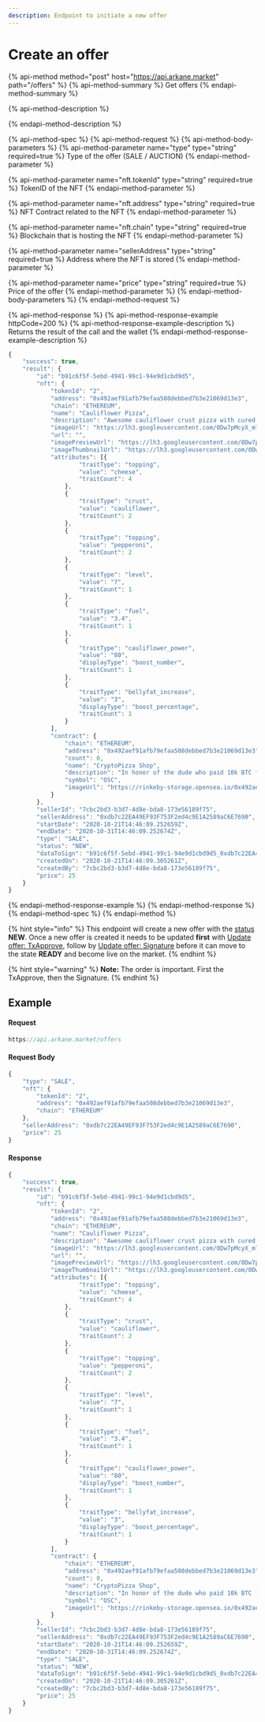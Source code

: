 ```yaml
---
description: Endpoint to initiate a new offer
---
```


# Create an offer

{% api-method method="post" host="https://api.arkane.market" path="/offers" %}
{% api-method-summary %}
Get offers
{% endapi-method-summary %}

{% api-method-description %}

{% endapi-method-description %}

{% api-method-spec %}
{% api-method-request %}
{% api-method-body-parameters %}
{% api-method-parameter name="type" type="string" required=true %}
Type of the offer \(SALE / AUCTION\)
{% endapi-method-parameter %}

{% api-method-parameter name="nft.tokenId" type="string" required=true %}
TokenID of the NFT
{% endapi-method-parameter %}

{% api-method-parameter name="nft.address" type="string" required=true %}
NFT Contract related to the NFT
{% endapi-method-parameter %}

{% api-method-parameter name="nft.chain" type="string" required=true %}
Blockchain that is hosting the NFT
{% endapi-method-parameter %}

{% api-method-parameter name="sellerAddress" type="string" required=true %}
Address where the NFT is stored
{% endapi-method-parameter %}

{% api-method-parameter name="price" type="string" required=true %}
Price of the offer
{% endapi-method-parameter %}
{% endapi-method-body-parameters %}
{% endapi-method-request %}

{% api-method-response %}
{% api-method-response-example httpCode=200 %}
{% api-method-response-example-description %}
Returns the result of the call and the wallet 
{% endapi-method-response-example-description %}

```javascript
{
	"success": true,
	"result": {
		"id": "b91c6f5f-5ebd-4941-99c1-94e9d1cbd9d5",
		"nft": {
			"tokenId": "2",
			"address": "0x492aef91afb79efaa508debbed7b3e21069d13e3",
			"chain": "ETHEREUM",
			"name": "Cauliflower Pizza",
			"description": "Awesome cauliflower crust pizza with cured pepperoni. Found on a BBS in the early 80s.",
			"imageUrl": "https://lh3.googleusercontent.com/0Dw7pMcyX_m7T_6q3zzrvjmYMg-Matgg8c42DTGvviRDI8M7fa3Ot9siVfhzE0gqolLshVp2O6T3QdccmVblMurg7A",
			"url": "",
			"imagePreviewUrl": "https://lh3.googleusercontent.com/0Dw7pMcyX_m7T_6q3zzrvjmYMg-Matgg8c42DTGvviRDI8M7fa3Ot9siVfhzE0gqolLshVp2O6T3QdccmVblMurg7A=s250",
			"imageThumbnailUrl": "https://lh3.googleusercontent.com/0Dw7pMcyX_m7T_6q3zzrvjmYMg-Matgg8c42DTGvviRDI8M7fa3Ot9siVfhzE0gqolLshVp2O6T3QdccmVblMurg7A=s128",
			"attributes": [{
					"traitType": "topping",
					"value": "cheese",
					"traitCount": 4
				},
				{
					"traitType": "crust",
					"value": "cauliflower",
					"traitCount": 2
				},
				{
					"traitType": "topping",
					"value": "pepperoni",
					"traitCount": 2
				},
				{
					"traitType": "level",
					"value": "7",
					"traitCount": 1
				},
				{
					"traitType": "fuel",
					"value": "3.4",
					"traitCount": 1
				},
				{
					"traitType": "cauliflower_power",
					"value": "80",
					"displayType": "boost_number",
					"traitCount": 1
				},
				{
					"traitType": "bellyfat_increase",
					"value": "3",
					"displayType": "boost_percentage",
					"traitCount": 1
				}
			],
			"contract": {
				"chain": "ETHEREUM",
				"address": "0x492aef91afb79efaa508debbed7b3e21069d13e3",
				"count": 0,
				"name": "CryptoPizza Shop",
				"description": "In honor of the dude who paid 10k BTC for two large pizzas in 2010, I'm proud to announce the first ever CryptoPizza Shop! Collect these slices - more to be added soon, but these OG CryptoPizza Slices will go down in history!",
				"symbol": "OSC",
				"imageUrl": "https://rinkeby-storage.opensea.io/0x492aef91afb79efaa508debbed7b3e21069d13e3-1561429292.png"
			}
		},
		"sellerId": "7cbc2bd3-b3d7-4d8e-bda8-173e56189f75",
		"sellerAddress": "0xdb7c22EA49EF93F753F2ed4c9E1A2589aC6E7690",
		"startDate": "2020-10-21T14:46:09.252659Z",
		"endDate": "2020-10-31T14:46:09.252674Z",
		"type": "SALE",
		"status": "NEW",
		"dataToSign": "b91c6f5f-5ebd-4941-99c1-94e9d1cbd9d5_0xdb7c22EA49EF93F753F2ed4c9E1A2589aC6E7690_0xb06b3f1e824BD7eFC0BCe584cF6B772dC0Ff7C75_2",
		"createdOn": "2020-10-21T14:46:09.305261Z",
		"createdBy": "7cbc2bd3-b3d7-4d8e-bda8-173e56189f75",
		"price": 25
	}
}
```
{% endapi-method-response-example %}
{% endapi-method-response %}
{% endapi-method-spec %}
{% endapi-method %}

{% hint style="info" %}
This endpoint will create a new offer with the [status](../../deep-dive-1/object-reference/status.md) **NEW**. Once a new offer is created it needs to be updated **first** with [Update offer: TxApprove](update-offer-txapprove/), follow by [Update offer: Signature](update-offer-signature.md) before it can move to the state **READY** and become live on the market.
{% endhint %}

{% hint style="warning" %}
**Note:** The order is important. First the TxApprove, then the Signature. 
{% endhint %}

## Example

#### Request

```javascript
https://api.arkane.market/offers
```

#### Request Body

```javascript
{
    "type": "SALE",
    "nft": {
        "tokenId": "2",
        "address": "0x492aef91afb79efaa508debbed7b3e21069d13e3",
        "chain": "ETHEREUM"
    },
    "sellerAddress": "0xdb7c22EA49EF93F753F2ed4c9E1A2589aC6E7690",
    "price": 25
}
```

#### Response

```javascript
{
	"success": true,
	"result": {
		"id": "b91c6f5f-5ebd-4941-99c1-94e9d1cbd9d5",
		"nft": {
			"tokenId": "2",
			"address": "0x492aef91afb79efaa508debbed7b3e21069d13e3",
			"chain": "ETHEREUM",
			"name": "Cauliflower Pizza",
			"description": "Awesome cauliflower crust pizza with cured pepperoni. Found on a BBS in the early 80s.",
			"imageUrl": "https://lh3.googleusercontent.com/0Dw7pMcyX_m7T_6q3zzrvjmYMg-Matgg8c42DTGvviRDI8M7fa3Ot9siVfhzE0gqolLshVp2O6T3QdccmVblMurg7A",
			"url": "",
			"imagePreviewUrl": "https://lh3.googleusercontent.com/0Dw7pMcyX_m7T_6q3zzrvjmYMg-Matgg8c42DTGvviRDI8M7fa3Ot9siVfhzE0gqolLshVp2O6T3QdccmVblMurg7A=s250",
			"imageThumbnailUrl": "https://lh3.googleusercontent.com/0Dw7pMcyX_m7T_6q3zzrvjmYMg-Matgg8c42DTGvviRDI8M7fa3Ot9siVfhzE0gqolLshVp2O6T3QdccmVblMurg7A=s128",
			"attributes": [{
					"traitType": "topping",
					"value": "cheese",
					"traitCount": 4
				},
				{
					"traitType": "crust",
					"value": "cauliflower",
					"traitCount": 2
				},
				{
					"traitType": "topping",
					"value": "pepperoni",
					"traitCount": 2
				},
				{
					"traitType": "level",
					"value": "7",
					"traitCount": 1
				},
				{
					"traitType": "fuel",
					"value": "3.4",
					"traitCount": 1
				},
				{
					"traitType": "cauliflower_power",
					"value": "80",
					"displayType": "boost_number",
					"traitCount": 1
				},
				{
					"traitType": "bellyfat_increase",
					"value": "3",
					"displayType": "boost_percentage",
					"traitCount": 1
				}
			],
			"contract": {
				"chain": "ETHEREUM",
				"address": "0x492aef91afb79efaa508debbed7b3e21069d13e3",
				"count": 0,
				"name": "CryptoPizza Shop",
				"description": "In honor of the dude who paid 10k BTC for two large pizzas in 2010, I'm proud to announce the first ever CryptoPizza Shop! Collect these slices - more to be added soon, but these OG CryptoPizza Slices will go down in history!",
				"symbol": "OSC",
				"imageUrl": "https://rinkeby-storage.opensea.io/0x492aef91afb79efaa508debbed7b3e21069d13e3-1561429292.png"
			}
		},
		"sellerId": "7cbc2bd3-b3d7-4d8e-bda8-173e56189f75",
		"sellerAddress": "0xdb7c22EA49EF93F753F2ed4c9E1A2589aC6E7690",
		"startDate": "2020-10-21T14:46:09.252659Z",
		"endDate": "2020-10-31T14:46:09.252674Z",
		"type": "SALE",
		"status": "NEW",
		"dataToSign": "b91c6f5f-5ebd-4941-99c1-94e9d1cbd9d5_0xdb7c22EA49EF93F753F2ed4c9E1A2589aC6E7690_0xb06b3f1e824BD7eFC0BCe584cF6B772dC0Ff7C75_2",
		"createdOn": "2020-10-21T14:46:09.305261Z",
		"createdBy": "7cbc2bd3-b3d7-4d8e-bda8-173e56189f75",
		"price": 25
	}
}
```

